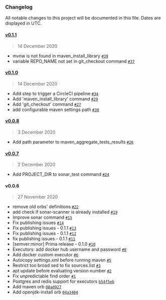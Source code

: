 ### Changelog

All notable changes to this project will be documented in this file. Dates are displayed in UTC.

#### [v0.1.1](https://github.com/ClouDesire/circleci-orbs/compare/v0.1.0...v0.1.1)
> 14 December 2020

- mvnw is not found in maven_install_library [`#39`](https://github.com/ClouDesire/circleci-orbs/issues/39)
- variable REPO_NAME not set in git_checkout command [`#37`](https://github.com/ClouDesire/circleci-orbs/issues/37)

#### [v0.1.0](https://github.com/ClouDesire/circleci-orbs/compare/v0.0.8...v0.1.0)

> 14 December 2020

- Add step to trigger a CircleCI pipeline [`#34`](https://github.com/ClouDesire/circleci-orbs/pull/34)
- Add 'maven_install_library' command [`#29`](https://github.com/ClouDesire/circleci-orbs/pull/29)
- Add 'git_checkout' command [`#27`](https://github.com/ClouDesire/circleci-orbs/pull/27)
- add configurable maven settings path [`#30`](https://github.com/ClouDesire/circleci-orbs/pull/30)

#### [v0.0.8](https://github.com/ClouDesire/circleci-orbs/compare/v0.0.7...v0.0.8)

> 3 December 2020

- Add path parameter to maven_aggregate_tests_results [`#26`](https://github.com/ClouDesire/circleci-orbs/pull/26)

#### [v0.0.7](https://github.com/ClouDesire/circleci-orbs/compare/v0.0.6...v0.0.7)

> 2 December 2020

- Add PROJECT_DIR to sonar_test command [`#24`](https://github.com/ClouDesire/circleci-orbs/pull/24)

#### v0.0.6

> 27 November 2020

- remove old orbs' definitions [`#22`](https://github.com/ClouDesire/circleci-orbs/pull/22)
- add check if sonar-scanner is already installed [`#19`](https://github.com/ClouDesire/circleci-orbs/pull/19)
- Improve sonar command [`#15`](https://github.com/ClouDesire/circleci-orbs/pull/15)
- Fix publishing issues [`#14`](https://github.com/ClouDesire/circleci-orbs/pull/14)
- Fix publishing issues - 0.1.1 [`#13`](https://github.com/ClouDesire/circleci-orbs/pull/13)
- Fix publishing issues - 0.1.1 [`#12`](https://github.com/ClouDesire/circleci-orbs/pull/12)
- fix publishing issues - 0.1.1 [`#11`](https://github.com/ClouDesire/circleci-orbs/pull/11)
- [semver:minor] Prima release - 0.1.0 [`#10`](https://github.com/ClouDesire/circleci-orbs/pull/10)
- Executors: add docker hub username and password [`#8`](https://github.com/ClouDesire/circleci-orbs/pull/8)
- Add docker custom executor [`#6`](https://github.com/ClouDesire/circleci-orbs/pull/6)
- Autocopy settings.xml before running maven [`#5`](https://github.com/ClouDesire/circleci-orbs/pull/5)
- Restrict too broad sed to fix sources.list [`#3`](https://github.com/ClouDesire/circleci-orbs/pull/3)
- apt update before evaluating version number [`#2`](https://github.com/ClouDesire/circleci-orbs/pull/2)
- Fix unpredictable find order [`#1`](https://github.com/ClouDesire/circleci-orbs/pull/1)
- Postgres and redis support for executors [`b54f5eb`](https://github.com/ClouDesire/circleci-orbs/commit/b54f5eb426194884ac047b806cd8b1523c95c493)
- Add maven orb [`08ad927`](https://github.com/ClouDesire/circleci-orbs/commit/08ad9278ce2c73f73da7a23d85683dd4330f8e2e)
- Add openjdk-install orb [`04a3404`](https://github.com/ClouDesire/circleci-orbs/commit/04a34042220e85177cc9b3315fe3c16778bcd0df)
